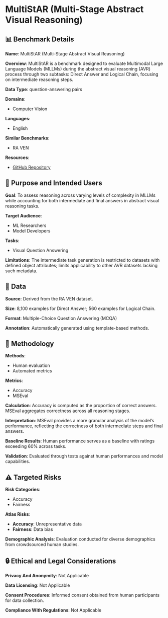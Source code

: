 # MultiStAR (Multi-Stage Abstract Visual Reasoning)

## 📊 Benchmark Details

**Name**: MultiStAR (Multi-Stage Abstract Visual Reasoning)

**Overview**: MultiStAR is a benchmark designed to evaluate Multimodal Large Language Models (MLLMs) during the abstract visual reasoning (AVR) process through two subtasks: Direct Answer and Logical Chain, focusing on intermediate reasoning steps.

**Data Type**: question-answering pairs

**Domains**:
- Computer Vision

**Languages**:
- English

**Similar Benchmarks**:
- RA VEN

**Resources**:
- [GitHub Repository](https://github.com/YanbeiJiang/MultiStAR)

## 🎯 Purpose and Intended Users

**Goal**: To assess reasoning across varying levels of complexity in MLLMs while accounting for both intermediate and final answers in abstract visual reasoning tasks.

**Target Audience**:
- ML Researchers
- Model Developers

**Tasks**:
- Visual Question Answering

**Limitations**: The intermediate task generation is restricted to datasets with defined object attributes; limits applicability to other AVR datasets lacking such metadata.

## 💾 Data

**Source**: Derived from the RA VEN dataset.

**Size**: 8,100 examples for Direct Answer; 560 examples for Logical Chain.

**Format**: Multiple-Choice Question Answering (MCQA)

**Annotation**: Automatically generated using template-based methods.

## 🔬 Methodology

**Methods**:
- Human evaluation
- Automated metrics

**Metrics**:
- Accuracy
- MSEval

**Calculation**: Accuracy is computed as the proportion of correct answers. MSEval aggregates correctness across all reasoning stages.

**Interpretation**: MSEval provides a more granular analysis of the model’s performance, reflecting the correctness of both intermediate steps and final answers.

**Baseline Results**: Human performance serves as a baseline with ratings exceeding 60% across tasks.

**Validation**: Evaluated through tests against human performances and model capabilities.

## ⚠️ Targeted Risks

**Risk Categories**:
- Accuracy
- Fairness

**Atlas Risks**:
- **Accuracy**: Unrepresentative data
- **Fairness**: Data bias

**Demographic Analysis**: Evaluation conducted for diverse demographics from crowdsourced human studies.

## 🔒 Ethical and Legal Considerations

**Privacy And Anonymity**: Not Applicable

**Data Licensing**: Not Applicable

**Consent Procedures**: Informed consent obtained from human participants for data collection.

**Compliance With Regulations**: Not Applicable
